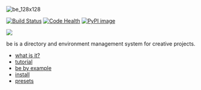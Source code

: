 ![be_128x128](https://cloud.githubusercontent.com/assets/2152766/8178025/88473a6c-1402-11e5-80a6-ddc8481815ba.png)

[![Build Status](https://travis-ci.org/mottosso/be.svg?branch=master)](https://travis-ci.org/mottosso/be)
[![Code Health](https://landscape.io/github/mottosso/be/master/landscape.svg?style=flat)](https://landscape.io/github/mottosso/be/master)
[![PyPI image](https://badge.fury.io/py/be.svg)](http://badge.fury.io/py/be)

![](https://cloud.githubusercontent.com/assets/2152766/8212811/cc0d8e9a-1515-11e5-8c82-f6c073c783f8.gif)

be is a directory and environment management system for creative projects.

- [what is it?](../../wiki)
- [tutorial](../../wiki/tutorial)
- [be by example](https://gist.github.com/mottosso/840b3edf532df286f2dd)
- [install](../../wiki/install)
- [presets](../../wiki/presets)
